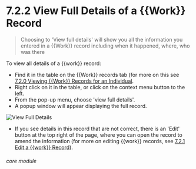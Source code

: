 # 7.2.2 View Full Details of a {{Work}} Record

> Choosing to 'View full details' will show you all the information you entered in a {{Work}} record including when it happened, where, who was there



To view all details of a {{work}} record:

- Find it in the table on the {{Work}} records tab (for more on this see [7.2.0 Viewing {{Work}} Records for an Individual](/help/index/p/7.2.0).
- Right click on it in the table, or click on the context menu button to the left. 
- From the pop-up menu, choose 'view full details'. 
- A popup window will appear displaying the full record. 

![View Full Details](7.2.2a.png)

- If you see details in this record that are not correct, there is an 'Edit' button at the top right of the page, where you can open the record to amend the information (for more on editing {{work}} records, see [7.2.1 Edit a {{work}} Record](/help/index/p/7.2.1)).


###### core module

